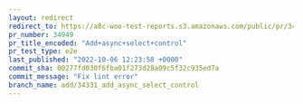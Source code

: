 ```yaml
---
layout: redirect
redirect_to: https://a8c-woo-test-reports.s3.amazonaws.com/public/pr/34949/e2e/index.html
pr_number: 34949
pr_title_encoded: "Add+async+select+control"
pr_test_type: e2e
last_published: "2022-10-06 12:23:58 +0000"
commit_sha: 00277fd030f6fba01f273d28a09c5f32c935ed7a
commit_message: "Fix lint error"
branch_name: add/34331_add_async_select_control
---
```

